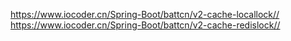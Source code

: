 <https://www.iocoder.cn/Spring-Boot/battcn/v2-cache-locallock//>
<https://www.iocoder.cn/Spring-Boot/battcn/v2-cache-redislock//>
